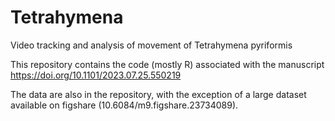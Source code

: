 # Tetrahymena
Video tracking and analysis of movement of Tetrahymena pyriformis

This repository contains the code (mostly R) associated with the manuscript
https://doi.org/10.1101/2023.07.25.550219 

The data are also in the repository, with the exception of a large dataset available on figshare (10.6084/m9.figshare.23734089).
